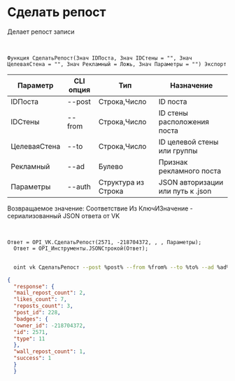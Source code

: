 ﻿---
sidebar_position: 2
---

# Сделать репост
 Делает репост записи


<br/>


`Функция СделатьРепост(Знач IDПоста, Знач IDСтены = "", Знач ЦелеваяСтена = "", Знач Рекламный = Ложь, Знач Параметры = "") Экспорт`

  | Параметр | CLI опция | Тип | Назначение |
  |-|-|-|-|
  | IDПоста | --post | Строка,Число | ID поста |
  | IDСтены | --from | Строка,Число | ID стены расположения поста |
  | ЦелеваяСтена | --to | Строка,Число | ID целевой стены или группы |
  | Рекламный | --ad | Булево | Признак рекламного поста |
  | Параметры | --auth | Структура из Строка | JSON авторизации или путь к .json |

  
  Возвращаемое значение:   Соответствие Из КлючИЗначение - сериализованный JSON ответа от VK

<br/>




```bsl title="Пример кода"
Ответ = OPI_VK.СделатьРепост(2571, -218704372, , , Параметры);
  Ответ = OPI_Инструменты.JSONСтрокой(Ответ);
```
	


```sh title="Пример команды CLI"
    
  oint vk СделатьРепост --post %post% --from %from% --to %to% --ad %ad% --auth %auth%

```

```json title="Результат"
{
  "response": {
  "mail_repost_count": 2,
  "likes_count": 7,
  "reposts_count": 3,
  "post_id": 228,
  "badges": {
  "owner_id": -218704372,
  "id": 2571,
  "type": 11
  },
  "wall_repost_count": 1,
  "success": 1
  }
  }
```
